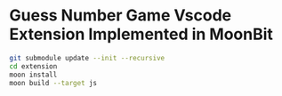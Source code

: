 # Guess Number Game Vscode Extension Implemented in MoonBit

```sh
git submodule update --init --recursive
cd extension
moon install
moon build --target js
```
